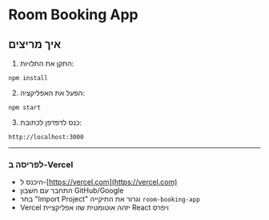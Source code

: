 # Room Booking App

## איך מריצים

1. התקן את התלויות:
```
npm install
```

2. הפעל את האפליקציה:
```
npm start
```

3. כנס לדפדפן לכתובת:
```
http://localhost:3000
```

---

### לפריסה ב-Vercel
- היכנס ל-[https://vercel.com](https://vercel.com)
- התחבר עם חשבון GitHub/Google
- בחר "Import Project" וגרור את התיקייה `room-booking-app`
- Vercel יזהה אוטומטית שזו אפליקציית React ויפרס

